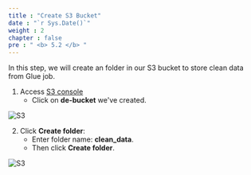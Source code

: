 ```yaml
---
title : "Create S3 Bucket"
date : "`r Sys.Date()`"
weight : 2
chapter : false
pre : " <b> 5.2 </b> "
---
```



In this step, we will create an folder in our S3 bucket to store clean data from Glue job.

1. Access [S3 console](https://s3.console.aws.amazon.com/s3/home)
    + Click on **de-bucket** we've created.

![S3](../../images/5.dataprocess/04-s3_bucket.png)

2. Click **Create folder**:
    + Enter folder name: **clean_data**.
    + Then click **Create folder**.

![S3](../../images/5.dataprocess/05-enter_folder_name.png)